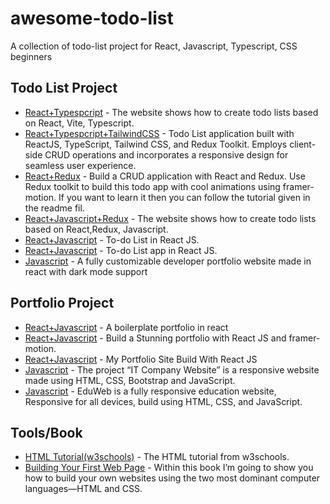# awesome-todo-list
A collection of todo-list project for React, Javascript, Typescript, CSS beginners


## Todo List Project
* [React+Typespcript](https://github.com/RoboticsAndCloud/TodoListWeb) - The website shows how to create todo lists based on React, Vite, Typescript.
* [React+Typespcript+TailwindCSS](https://github.com/hdawod1/todo-list) - Todo List application built with ReactJS, TypeScript, Tailwind CSS, and Redux Toolkit. Employs client-side CRUD operations and incorporates a responsive design for seamless user experience.
* [React+Redux](https://github.com/codebucks27/React-Redux-Todo-App) - Build a CRUD application with React and Redux. Use Redux toolkit to build this todo app with cool animations using framer-motion. If you want to learn it then you can follow the tutorial given in the readme fil.
* [React+Javascript+Redux](https://github.com/TechnicalShree/Simple-Todo-App-using-React-Redux) - The website shows how to create todo lists based on React,Redux, Javascript.
* [React+Javascript](https://github.com/MatheusCavini/ReactJS-ToDoList) - To-do List in React JS.
* [React+Javascript](https://github.com/gbopola/todolist-app-react-js) - To-do List app in React JS.
* [Javascript](https://github.com/mayankagarwal09/dev-portfolio) - A fully customizable developer portfolio website made in react with dark mode support

## Portfolio Project
* [React+Javascript](https://github.com/shloksomani/react-portfolio) - A boilerplate portfolio in react
* [React+Javascript](https://github.com/codebucks27/React-Portfolio-starter-code-files) - Build a Stunning portfolio with React JS and framer-motion.
* [React+Javascript](https://github.com/19sajib/portfolio) - My Portfolio Site Build With React JS
* [Javascript](https://github.com/Priyansh42/IT-Company-Website) - The project “IT Company Website” is a responsive website made using HTML, CSS, Bootstrap and JavaScript.
* [Javascript](https://github.com/codewithsadee/eduweb) - EduWeb is a fully responsive education website, Responsive for all devices, build using HTML, CSS, and JavaScript.

## Tools/Book
* [HTML Tutorial(w3schools)](https://www.w3schools.com/tags/tag_comment.asp) - The HTML tutorial from w3schools.
* [Building Your First Web Page](https://learn.shayhowe.com/html-css/building-your-first-web-page/) - Within this book I’m going to show you how to build your own websites using the two most dominant computer languages—HTML and CSS.


